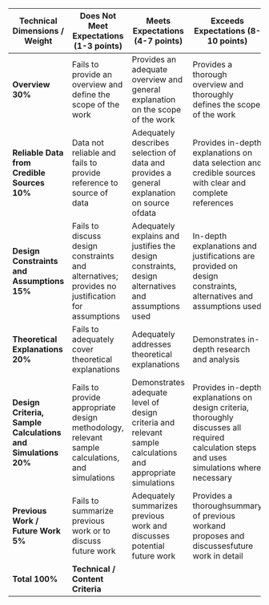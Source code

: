 | Technical Dimensions / Weight                            | Does Not Meet Expectations (1-3 points)                                                         | Meets Expectations (4-7 points)                                                                             | Exceeds Expectations (8-10 points)                                                                                                          | Score |
|----------------------------------------------------------|-------------------------------------------------------------------------------------------------|-------------------------------------------------------------------------------------------------------------|---------------------------------------------------------------------------------------------------------------------------------------------|-------|
| **Overview 30%**                                             | Fails to provide an overview and define the scope of the work                                   | Provides an adequate overview and general explanation on the scope of the work                              | Provides a thorough overview and thoroughly defines the scope of the work                                                                   |       |
| **Reliable Data from Credible Sources 10%**                  | Data not reliable and fails to provide reference to source of data                              | Adequately describes selection of data and provides a general explanation on source ofdata                  | Provides in-depth explanations on data selection and credible sources with clear and complete references                                    |       |
| **Design Constraints and Assumptions 15%**                   | Fails to discuss design constraints and alternatives; provides no justification for assumptions | Adequately explains and justifies the design constraints, design alternatives and assumptions used          | In-depth explanations and justifications are provided on design constraints, alternatives and assumptions used                              |       |
| **Theoretical Explanations 20%**                             | Fails to adequately cover theoretical explanations                                              | Adequately addresses theoretical explanations                                                               | Demonstrates in-depth research and analysis                                                                                                 |       |
| **Design Criteria, Sample Calculations and Simulations 20%** | Fails to provide appropriate design methodology, relevant sample calculations, and simulations  | Demonstrates adequate level of design criteria and relevant sample calculations and appropriate simulations | Provides in-depth explanations on design criteria, thoroughly discusses all required calculation steps and uses simulations where necessary |       |
| **Previous Work / Future Work 5%**                           | Fails to summarize previous work or to discuss future work                                      | Adequately summarizes previous work and discusses potential future work                                     | Provides a thoroughsummary of previous workand proposes and discussesfuture work in detail                                                  |       |
| **Total 100%**                                               | **Technical / Content Criteria**                                                                                                                                                                                                                                                                                                                            |       |

